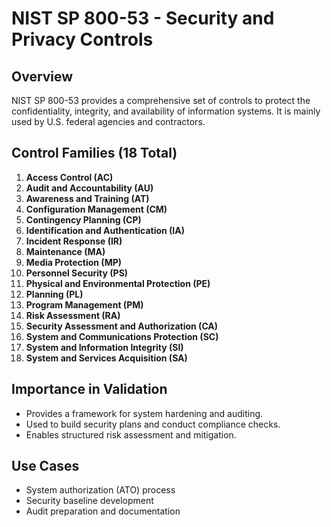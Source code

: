 # NIST SP 800-53 - Security and Privacy Controls

## Overview
NIST SP 800-53 provides a comprehensive set of controls to protect the confidentiality, integrity, and availability of information systems. It is mainly used by U.S. federal agencies and contractors.

## Control Families (18 Total)
1. **Access Control (AC)**
2. **Audit and Accountability (AU)**
3. **Awareness and Training (AT)**
4. **Configuration Management (CM)**
5. **Contingency Planning (CP)**
6. **Identification and Authentication (IA)**
7. **Incident Response (IR)**
8. **Maintenance (MA)**
9. **Media Protection (MP)**
10. **Personnel Security (PS)**
11. **Physical and Environmental Protection (PE)**
12. **Planning (PL)**
13. **Program Management (PM)**
14. **Risk Assessment (RA)**
15. **Security Assessment and Authorization (CA)**
16. **System and Communications Protection (SC)**
17. **System and Information Integrity (SI)**
18. **System and Services Acquisition (SA)**

## Importance in Validation
- Provides a framework for system hardening and auditing.
- Used to build security plans and conduct compliance checks.
- Enables structured risk assessment and mitigation.

## Use Cases
- System authorization (ATO) process
- Security baseline development
- Audit preparation and documentation
